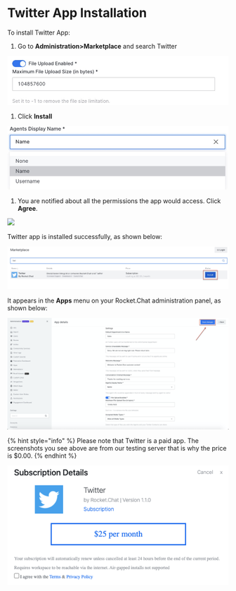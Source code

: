 # Twitter App Installation

To install Twitter App:

1. Go to **Administration&gt;Marketplace** and search Twitter

![](../../../../.gitbook/assets/image%20%28403%29.png)

1. Click **Install**

![](../../../../.gitbook/assets/image%20%28402%29.png)

1. You are notified about all the permissions the app would access. Click **Agree**.

![](../../../../.gitbook/assets/image%20%28401%29%20%281%29.png)

Twitter app is installed successfully, as shown below:

![](../../../../.gitbook/assets/image%20%28397%29.png)

It appears in the **Apps** menu on your Rocket.Chat administration panel, as shown below:

![](../../../../.gitbook/assets/image%20%28405%29.png)

{% hint style="info" %}
Please note that Twitter is a paid app. The screenshots you see above are from our testing server that is why the price is $0.00.
{% endhint %}

![](../../../../.gitbook/assets/image%20%28459%29%20%281%29%20%281%29%20%281%29%20%281%29.png)

